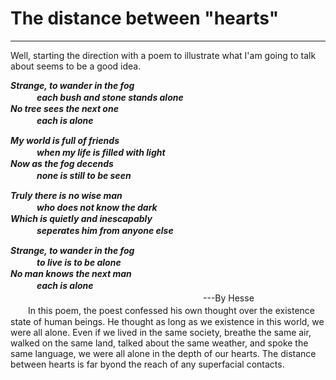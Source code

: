 # The distance between "hearts"
____
Well, starting the direction with a poem to illustrate what I'am going to talk about seems to be a good idea.


***Strange, to  wander  in  the  fog***                                                   
　　　***each  bush  and  stone  stands  alone<br>***
***No  tree  sees  the  next  one***  
　　　***each  is  alone*** 
       
***My  world  is   full  of  friends***  
　　　***when  my  life  is  filled  with  light<br>***
***Now  as  the  fog  decends<br>***
　　　***none  is  still  to  be  seen***

***Truly  there  is  no  wise  man<br>***
　　　***who  does  not  know  the  dark<br>***
***Which  is  quietly  and  inescapably<br>***
　　　***seperates  him  from  anyone  else***
 
***Strange,  to  wander  in  the  fog<br>*** 
　　　***to  live  is  to  be  alone<br>*** 
***No  man  knows  the  next  man<br>***
　　　***each  is  alone<br>***   　　　　　　　　　　　　　　　　　　　　　　---By Hesse<br>
　　In this poem, the poest confessed his own thought over the existence state of human beings. He thought as long as we existence in this world, we were all alone. Even if we lived in the same society, breathe the same air, walked on the same land, talked about the same weather, and spoke the same language, we were all alone in the depth of our hearts. The distance between hearts is far byond the reach of any superfacial contacts. 
